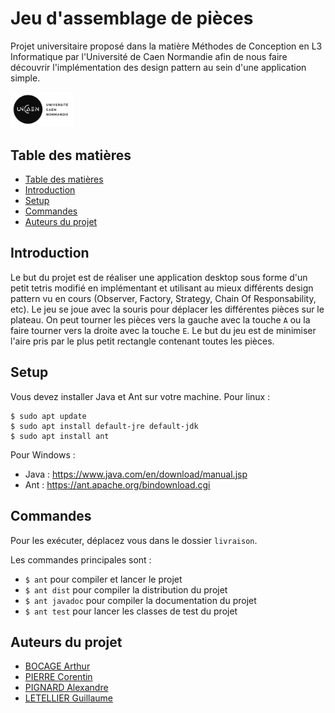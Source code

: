 # Jeu d'assemblage de pièces

Projet universitaire proposé dans la matière Méthodes de Conception en L3 Informatique par l'Université de Caen Normandie afin de nous faire découvrir l'implémentation des design pattern au sein d'une application simple.

<img src="logo-UNICAEN.jpg" style="width: 100px;" />

## Table des matières

- [Table des matières](#table-des-matières)
- [Introduction](#introduction)
- [Setup](#setup)
- [Commandes](#commandes)
- [Auteurs du projet](#auteurs-du-projet)

## Introduction

Le but du projet est de réaliser une application desktop sous forme d'un petit tetris modifié en implémentant et utilisant au mieux différents design pattern vu en cours (Observer, Factory, Strategy, Chain Of Responsability, etc).
Le jeu se joue avec la souris pour déplacer les différentes pièces sur le plateau. On peut tourner les pièces vers la gauche avec la touche <code>A</code> ou la faire tourner vers la droite avec la touche <code>E</code>.
Le but du jeu est de minimiser l'aire pris par le plus petit rectangle contenant toutes les pièces.

## Setup

Vous devez installer Java et Ant sur votre machine.
Pour linux :
```shell
$ sudo apt update
$ sudo apt install default-jre default-jdk
$ sudo apt install ant
```

Pour Windows :
- Java : https://www.java.com/en/download/manual.jsp
- Ant : https://ant.apache.org/bindownload.cgi

## Commandes
Pour les exécuter, déplacez vous dans le dossier `livraison`.

Les commandes principales sont :

- `$ ant` pour compiler et lancer le projet
- `$ ant dist` pour compiler la distribution du projet
- `$ ant javadoc` pour compiler la documentation du projet
- `$ ant test` pour lancer les classes de test du projet

## Auteurs du projet

- [BOCAGE Arthur](https://github.com/TurluTwoD)
- [PIERRE Corentin](https://github.com/coco-ia)
- [PIGNARD Alexandre](https://github.com/Myrani)
- [LETELLIER Guillaume](https://github.com/Guigui14460)
